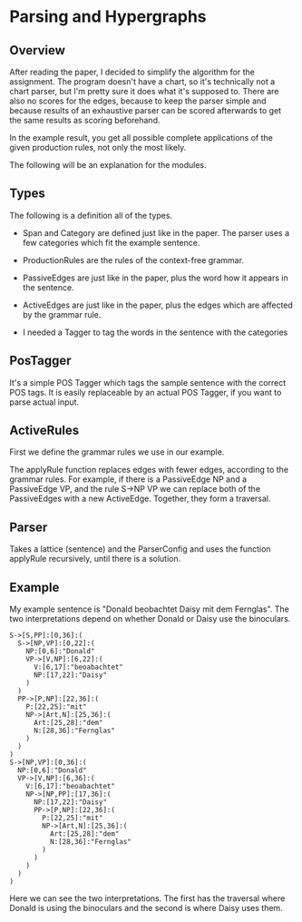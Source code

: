 # Parsing and Hypergraphs
## Overview

After reading the paper, I decided to simplify the algorithm for the assignment. The program doesn't have a chart, so it's technically not a chart parser, but I'm pretty sure it does what it's supposed to. There are also no scores for the edges, because to keep the parser simple and because results of an exhaustive parser can be scored afterwards to get the same results as scoring beforehand.

In the example result, you get all possible complete applications of the given production rules, not only the most likely.

The following will be an explanation for the modules.

## Types

The following is a definition all of the types.

* Span and Category are defined just like in the paper. The parser uses a few categories which fit the example sentence.

* ProductionRules are the rules of the context-free grammar.

* PassiveEdges are just like in the paper, plus the word how it appears in the sentence.

* ActiveEdges are just like in the paper, plus the edges which are affected by the grammar rule.

* I needed a Tagger to tag the words in the sentence with the categories

## PosTagger

It's a simple POS Tagger which tags the sample sentence with the correct POS tags. It is easily replaceable by an actual POS Tagger, if you want to parse actual input.

## ActiveRules

 First we define the grammar rules we use in our example.

 The applyRule function replaces edges with fewer edges, according to the grammar rules. For example, if there is a PassiveEdge NP and a PassiveEdge VP, and the rule S->NP VP we can replace both of the PassiveEdges with a new ActiveEdge. Together, they form a traversal.

 ## Parser

 Takes a lattice (sentence) and the ParserConfig and uses the function applyRule recursively, until there is a solution.

 ## Example

 My example sentence is "Donald beobachtet Daisy mit dem Fernglas". The two interpretations depend on whether Donald or Daisy use the binoculars.
```
S->[S,PP]:[0,36]:(
  S->[NP,VP]:[0,22]:(
    NP:[0,6]:"Donald"
    VP->[V,NP]:[6,22]:(
      V:[6,17]:"beoabachtet"
      NP:[17,22]:"Daisy"
    )
  )
  PP->[P,NP]:[22,36]:(
    P:[22,25]:"mit"
    NP->[Art,N]:[25,36]:(
      Art:[25,28]:"dem"
      N:[28,36]:"Fernglas"
    )
  )
)
S->[NP,VP]:[0,36]:(
  NP:[0,6]:"Donald"
  VP->[V,NP]:[6,36]:(
    V:[6,17]:"beoabachtet"
    NP->[NP,PP]:[17,36]:(
      NP:[17,22]:"Daisy"
      PP->[P,NP]:[22,36]:(
        P:[22,25]:"mit"
        NP->[Art,N]:[25,36]:(
          Art:[25,28]:"dem"
          N:[28,36]:"Fernglas"
        )
      )
    )
  )
)
```

Here we can see the two interpretations. The first has the traversal where Donald is using the binoculars and the second is where Daisy uses them.
